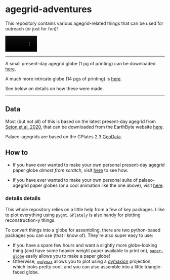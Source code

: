 # agegrid-adventures

This repository contains various agegrid-related things that can be used for outreach (or just for fun)!

<video autoplay="" src="https://github.com/nickywright/agegrid-adventures/assets/19943774/a75d79f3-6a2f-4a32-89c7-6edca99ee76d" style="max-width: 100px;">
</video>

---

A small present-day agegrid globe (1 pg of printing) can be downloaded [here](age_dymaxion_globe_A4.pdf). 

A much more intricate globe (14 pgs of printing) is [here](paperglobe_age_a4.pdf).

See below on details on how these were made.

---

## Data
Most (but not all) of this is based on the latest present-day agegrid from [Seton et al. 2020]((https://doi.org/10.1029/2020GC009214)), that can be downloaded from the EarthByte website [here](https://earthbyte.org/webdav/ftp/earthbyte/agegrid/2020/). 

Palaeo-agegrids are based on the GPlates 2.3 [GeoData](https://www.earthbyte.org/gplates-2-3-software-and-data-sets/).

## How to

- If you have ever wanted to make your own personal present-day agegrid paper globe *almost from scratch*, visit [here](agegrid_printable_globe.ipynb) to see how. 

- If you have ever wanted to make your own personal suite of palaeo-agegrid paper globes (or a cool animation like the one above), visit [here](agegrid-palaeo_printable_globe.ipynb).

### details details

This whole repository relies on a little help from a few of key packages. 
I like to plot everything using [`pygmt`](https://www.pygmt.org/). [`GPlately`](https://github.com/GPlates/gplately) is also handy for plotting reconstruction-y things.

To convert things into a globe for assembling, there are two python-based packages you can use (that I know of). They're also super easy to use:
- If you have a spare few hours and want a slightly more globe-looking thing (and have some heavier weight paper available to print on), [`paper-globe`](https://github.com/joachimesque/paper-globe) easily allows you to make a paper globe!
- Otherwise, [`pydymax`](https://github.com/Teque5/pydymax) allows you to plot using a [dymaxion](https://en.wikipedia.org/wiki/Dymaxion_map) projection, which looks pretty cool, and you can also assemble into a little triangle-faced globe.  
